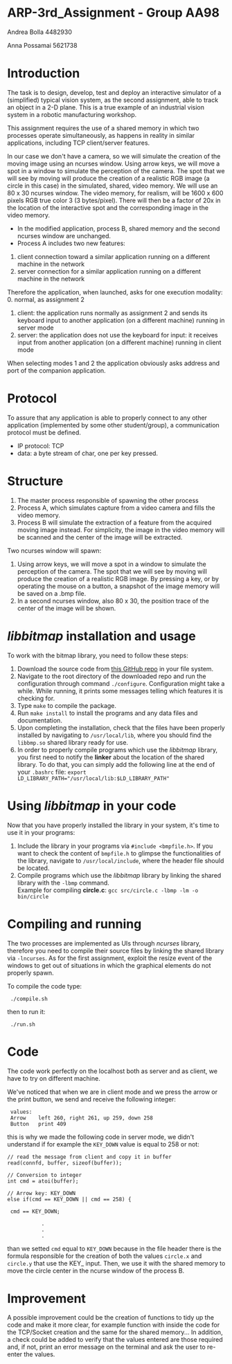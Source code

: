 # ARP-3rd_Assignment - Group AA98

Andrea Bolla 4482930

Anna Possamai 5621738

# Introduction
The task is to design, develop, test and deploy an interactive simulator of a (simplified) typical vision system, as the second assignment, able to track an object in a 2-D plane. This is a true example of an industrial vision system in a robotic manufacturing workshop.

This assignment requires the use of a shared memory in which two processes operate simultaneously, as happens in reality in similar applications, including TCP client/server features.

In our case we don't have a camera, so we will simulate the creation of the moving image using an ncurses window. Using arrow keys, we will move a spot in a window to simulate the perception of the camera. The spot that we will see by moving will produce the creation of a realistic RGB image (a circle in this case) in the simulated, shared, video memory.
We will use an 80 x 30 ncurses window. The video memory, for realism, will be 1600 x 600 pixels RGB true color 3 (3 bytes/pixel). There will then be a factor of 20x in the location of the interactive spot and the corresponding image in the video memory.

- In the modified application, process B, shared memory and the second ncurses window are unchanged. 
- Process A includes two new features:
1. client connection toward a similar application running on a different machine in the network
2. server connection for a similar application running on a different machine in the network


Therefore the application, when launched, asks for one execution modality:
0. normal, as assignment 2
1. client: the application runs normally as assignment 2 and sends its keyboard input to another
application (on a different machine) running in server mode
2. server: the application does not use the keyboard for input: it receives input from another
application (on a different machine) running in client mode

When selecting modes 1 and 2 the application obviously asks address and port of the companion application.

# Protocol
To assure that any application is able to properly connect to any other application (implemented by some other student/group), a communication protocol must be defined.
- IP protocol: TCP
- data: a byte stream of char, one per key pressed.

# Structure

1. The master process responsible of spawning the other process
2. Process A, which simulates capture from a video camera and fills the video memory.
3. Process B will simulate the extraction of a feature from the acquired moving image instead. For simplicity, the image in the video memory will be scanned and the center of the image will be extracted. 

Two ncurses window will spawn:
1. Using arrow keys, we will move a spot in a window to simulate the perception of the camera. The spot that we will see by moving will produce the creation of a realistic RGB image. By pressing a key, or by operating the mouse on a button, a snapshot of the image memory will be saved on a .bmp file.
2. In a second ncurses window, also 80 x 30, the position trace of the center of the image will be shown.










# *libbitmap* installation and usage
To work with the bitmap library, you need to follow these steps:
1. Download the source code from [this GitHub repo](https://github.com/draekko/libbitmap.git) in your file system.
2. Navigate to the root directory of the downloaded repo and run the configuration through command ```./configure```. Configuration might take a while.  While running, it prints some messages telling which features it is checking for.
3. Type ```make``` to compile the package.
4. Run ```make install``` to install the programs and any data files and documentation.
5. Upon completing the installation, check that the files have been properly installed by navigating to ```/usr/local/lib```, where you should find the ```libbmp.so``` shared library ready for use.
6. In order to properly compile programs which use the *libbitmap* library, you first need to notify the **linker** about the location of the shared library. To do that, you can simply add the following line at the end of your ```.bashrc``` file: ```export LD_LIBRARY_PATH="/usr/local/lib:$LD_LIBRARY_PATH"```     


# Using *libbitmap* in your code

Now that you have properly installed the library in your system, it's time to use it in your programs:
1. Include the library in your programs via ```#include <bmpfile.h>```. If you want to check the content of ```bmpfile.h``` to glimpse the functionalities of the library, navigate to ```/usr/local/include```, where the header file should be located.
2. Compile programs which use the *libbitmap* library by linking the shared library with the ```-lbmp``` command.     
Example for compiling **circle.c**: ```gcc src/circle.c -lbmp -lm -o bin/circle``` 

# Compiling and running 
The two processes are implemented as UIs through *ncurses* library, therefore you need to compile their source files by linking the shared library via ```-lncurses```. As for the first assignment, exploit the resize event of the windows to get out of situations in which the graphical elements do not properly spawn.

To compile the code type:
     
     ./compile.sh
     
then to run it:
     
     ./run.sh


# Code
     
The code work perfectly on the localhost both as server and as client, we have to try on different machine.

We've noticed that when we are in client mode and we press the arrow or the print button, we send and receive the following integer: 

     values: 
     Arrow    left 260, right 261, up 259, down 258
     Button   print 409	
     


this is why we made the following code in server mode, we didn't understand if for example the ```KEY_DOWN``` value is equal to 258 or not:     
     
    // read the message from client and copy it in buffer
    read(connfd, buffer, sizeof(buffer));
    
    // Conversion to integer
	int cmd = atoi(buffer);
		
    // Arrow key: KEY_DOWN
    else if(cmd == KEY_DOWN || cmd == 258) {
            
	 cmd == KEY_DOWN;

               .
               .
               .


than we setted ```cmd``` equal to ```KEY_DOWN``` because in the file header there is the formula  responsible for the creation of both the values ```circle.x``` and ```circle.y``` that use the KEY_ input.  Then, we use it with the shared memory to move the circle center in the ncurse window of the process B.


# Improvement

A possible improvement could be the creation of functions to tidy up the code and make it more clear, for example function with inside the code for the  TCP/Socket creation and the same for the shared memory...
In addition, a check could be added to verify that the values entered are those required and, if not, print an error message on the terminal and ask the user to re-enter the values.